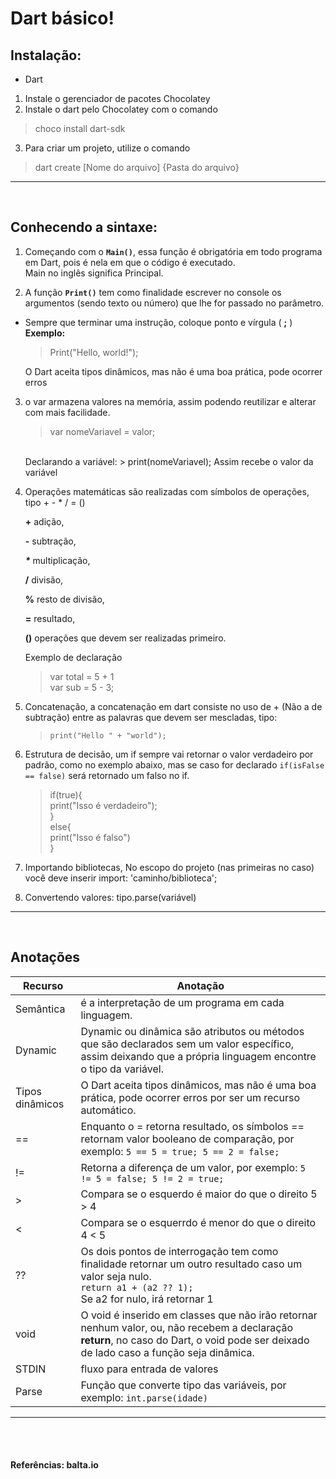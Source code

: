 # **Dart básico!**

## **Instalação**: 

- Dart
1. Instale o gerenciador de pacotes Chocolatey
2. Instale o dart pelo Chocolatey com o comando
> choco install dart-sdk
3. Para criar um projeto, utilize o comando
> dart create [Nome do arquivo] {Pasta do arquivo}


-----------------------------------------------

<br/>

## **Conhecendo a sintaxe**:

1. Começando com o **`Main()`**, essa função é obrigatória em todo programa em Dart, pois é nela em que o código é executado.<br/>
Main no inglês significa Principal.

2. A função **`Print()`** tem como finalidade escrever no console os argumentos (sendo texto ou número) que lhe for passado no parâmetro.

* Sempre que terminar uma instrução, coloque ponto e vírgula ( **;** ) <br/> **Exemplo:**
    > Print("Hello, world!");


    O Dart aceita tipos dinâmicos, mas não é uma boa prática, pode ocorrer erros

3. o var armazena valores na memória, assim podendo reutilizar e alterar com mais facilidade.
    > var nomeVariavel = valor;

    <br/>
    Declarando a variável:
    > print(nomeVariavel); Assim recebe o valor da variável

4. Operações matemáticas são realizadas com símbolos de operações, tipo + - * / = ()<br/>

    **+** adição,

    **-** subtração,

    **_*_** multiplicação,

    **/** divisão,

    **%** resto de divisão,

    **=** resultado,

    **()** operações que devem ser realizadas primeiro.

    Exemplo de declaração
    >var total = 5 + 1<br/>var sub = 5 - 3;

5. Concatenação, a concatenação em dart consiste no uso de + (Não a de subtração) entre as palavras que devem ser mescladas, tipo:
    > ``print("Hello " + "world");``

6. Estrutura de decisão, um if sempre vai retornar o valor verdadeiro por padrão, como no exemplo abaixo, mas se caso for declarado ``if(isFalse == false)`` será retornado um falso no if.
    >if(true){<br/>
    >    print("Isso é verdadeiro");<br/>
    >}<br/>
    >else{<br/>
    >    print("Isso é falso")<br/>
    >}

7. Importando bibliotecas, No escopo do projeto (nas primeiras no caso) você deve inserir import: 'caminho/biblioteca';

8. Convertendo valores: tipo.parse(variável)

------------------------------------------------

<br/>

## Anotações

| Recurso | Anotação |
| --- | --- |
| Semântica | é a interpretação de um programa em cada linguagem. |
| Dynamic | Dynamic ou dinâmica são atributos ou métodos que são declarados sem um valor específico, assim deixando que a própria linguagem encontre o tipo da variável. |
| Tipos dinâmicos | O Dart aceita tipos dinâmicos, mas não é uma boa prática, pode ocorrer erros por ser um recurso automático. |
| == | Enquanto o = retorna resultado, os símbolos == retornam valor booleano de comparação, por exemplo: ``5 == 5 = true; 5 == 2 = false; `` |
| != | Retorna a diferença de um valor, por exemplo: ``5 != 5 = false; 5 != 2 = true; ``|
| > | Compara se o esquerdo é maior do que o direito 5 > 4 |
| < | Compara se o esquerrdo é menor do que o direito 4 < 5|
| ?? | Os dois pontos de interrogação tem como finalidade retornar um outro resultado caso um valor seja nulo. <br/>`return a1 + (a2 ?? 1);` <br/>Se a2 for nulo, irá retornar 1 |
| void | O void é inserido em classes que não irão retornar nenhum valor, ou, não recebem a declaração **return**, no caso do Dart, o void pode ser deixado de lado caso a função seja dinâmica. |
| STDIN | fluxo para entrada de valores |
| Parse | Função que converte tipo das variáveis, por exemplo: ``int.parse(idade)`` |

____________________________________________
<br/><br/>

#### Referências: balta.io